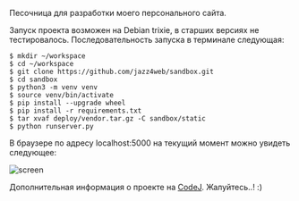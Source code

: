 Песочница для разработки моего персонального сайта.

Запуск проекта возможен на Debian trixie, в старших версиях не тестировалось.
Последовательность запуска в терминале следующая:

```
$ mkdir ~/workspace
$ cd ~/workspace
$ git clone https://github.com/jazz4web/sandbox.git
$ cd sandbox
$ python3 -m venv venv
$ source venv/bin/activate
$ pip install --upgrade wheel
$ pip install -r requirements.txt
$ tar xvaf deploy/vendor.tar.gz -C sandbox/static
$ python runserver.py
```
В браузере по адресу localhost:5000 на текущий момент можно увидеть следующее:

![screen](https://codej.ru/picture/RD45UYZGuw.png)

Дополнительная информация о проекте на [CodeJ](https://codej.ru/blogs/jazz).
Жалуйтесь..! :)
